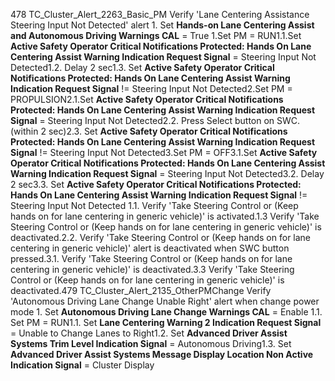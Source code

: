 478 TC_Cluster_Alert_2263_Basic_PM Verify 'Lane Centering Assistance Steering Input Not Detected' alert 1. Set **Hands-on Lane Centering Assist and Autonomous Driving Warnings CAL** = True 1.Set PM = RUN1.1.Set **Active Safety Operator Critical Notifications Protected: Hands On Lane Centering Assist Warning Indication Request Signal** = Steering Input Not Detected1.2. Delay 2 sec1.3. Set **Active Safety Operator Critical Notifications Protected: Hands On Lane Centering Assist Warning Indication Request Signal** != Steering Input Not Detected2.Set PM = PROPULSION2.1.Set **Active Safety Operator Critical Notifications Protected: Hands On Lane Centering Assist Warning Indication Request Signal** = Steering Input Not Detected2.2. Press Select button on SWC. (within 2 sec)2.3. Set **Active Safety Operator Critical Notifications Protected: Hands On Lane Centering Assist Warning Indication Request Signal** != Steering Input Not Detected3.Set PM = OFF3.1.Set **Active Safety Operator Critical Notifications Protected: Hands On Lane Centering Assist Warning Indication Request Signal** = Steering Input Not Detected3.2. Delay 2 sec3.3. Set **Active Safety Operator Critical Notifications Protected: Hands On Lane Centering Assist Warning Indication Request Signal** != Steering Input Not Detected 1.1. Verify 'Take Steering Control or (Keep hands on for lane centering in generic vehicle)' is activated.1.3 Verify 'Take Steering Control or (Keep hands on for lane centering in generic vehicle)' is deactivated.2.2. Verify 'Take Steering Control or (Keep hands on for lane centering in generic vehicle)' alert is deactivated when SWC button pressed.3.1. Verify 'Take Steering Control or (Keep hands on for lane centering in generic vehicle)' is deactivated.3.3 Verify 'Take Steering Control or (Keep hands on for lane centering in generic vehicle)' is deactivated.479 TC_Cluster_Alert_2135_OtherPMChange Verify 'Autonomous Driving Lane Change Unable Right' alert when change power mode 1. Set **Autonomous Driving Lane Change Warnings CAL** = Enable 1.1. Set PM = RUN1.1. Set **Lane Centering Warning 2 Indication Request Signal** = Unable to Change Lanes to Right1.2. Set **Advanced Driver Assist Systems Trim Level Indication Signal** = Autonomous Driving1.3. Set **Advanced Driver Assist Systems Message Display Location Non Active Indication Signal** = Cluster Display